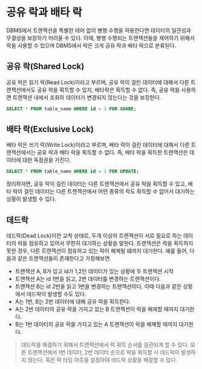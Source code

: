 # 공유 락과 배타 락
DBMS에서 트랜잭션을 특별한 데어 없이 병행 수행을 허용한다면 데이터의 일관성과 무결성을 보장하기 어려울 수 있다.
이때, 병행 수행되는 트랜잭션들을 제어하기 위해서 락을 사용할 수 있으며 DBMS에서 락은 크게 공유 락과 배타 락으로 분류된다.

## 공유 락(Shared Lock)
공유 락은 읽기 락(Read Lock)이라고 부르며, 공유 락이 걸린 데이터에 대해서 다른 트랜잭션에서도 공유 락을 획득할 수 있지, 베타락은 획득할 수 없다. 즉, 공유 락을 사용하면 트랜잭션 내에서 조회하 데이터가 변경되지 않는다는 것을 보장한다.
```sql
SELECT * FROM table_name WHERE id = 1 FOR SHARE;
```

## 배타 락(Exclusive Lock)
배타 락은 쓰기 락(Write Lock)이라고 부르며, 배타 락이 걸린 데이터에 대해서 다른 트랜잭션에서는 공유 락과 배타 락을 획득할 수 없다. 즉, 배타 락을 획득한 트랜잭션은 데이터에 대한 독점권을 가진다.
```sql
SELECT * FROM table_name WHERE id = 1 FOR UPDATE;
```
정리하자면, 공유 락이 걸린 데이터는 다른 트랜잭션에서 공유 락을 획득할 수 있고, 배타 락이 걸린 데이터는 다른 트랜잭션에서 어떤 종류의 락도 획득할 수 없어서 대기하는 상황이 발생할 수 있다.

## 데드락
데드락(Dead Lock)이란 교착 상태로, 두개 이상의 트랜잭션이 서로 필요로 하는 데이터의 락을 점유하고 있어서 무한히 대기하는 상황을 말한다.
트랜잭션은 락을 획득하지 못한 경우, 다른 트랜잭션이 점유하고 있는 락이 해제될 떄까지 대기한다.
예를 들어, 다음과 같은 트랜잭션들이 존재한다고 가정해보면.
- 트랜잭션 A, B가 있고 id가 1,2인 데이터가 있는 상황에 두 트랜잭션 시작
- 트랜잭션 A는 id 1번을 읽고, 2번 데이터를 변경하는 트랜잭션이다.
- 트랜잭션 B는 id 2번을 읽고 1번을 변경하는 트랜잭션이다.
이때 다음과 같은 상황에서 데드락이 발생할 수도 있다.
- A는 1번, B는 2번 데이터에 대해 공유 락을 획득한다.
- A는 2번 데이터의 공유 락을 가지고 있는 B 트랜잭션이 락을 해제할 때까지 대기한다.
- B는 1번 데이터의 공유 락을 가지고 있는 A 트랜잭션이 락을 해제할 때까지 대기한다.

> 데드락을 해결하기 위해서 트랜잭션에서 락 획득 순서를 일관되게 할 수 있다.
> 모든 트랜잭션에서 1번 데이터, 2번 데이터 순으로 락을 획득할 시 데드락이 발생하지 않는다.
> 혹은 락 타임 아웃을 설정하여 데드락 상황을 해결할 수 있다.